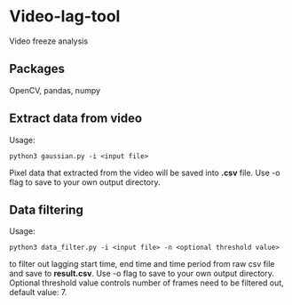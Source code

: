 # Video-lag-tool
Video freeze analysis

## Packages
OpenCV, pandas, numpy

## Extract data from video
Usage:
```
python3 gaussian.py -i <input file>
```
Pixel data that extracted from the video will be saved into **.csv** file. Use -o flag to save to your own output directory.

## Data filtering
Usage:
```
python3 data_filter.py -i <input file> -n <optional threshold value>
```
to filter out lagging start time, end time and time period from raw csv file and save to **result.csv**. Use -o flag to save to your own output directory. Optional threshold value controls number of frames need to be filtered out, default value: 7.
